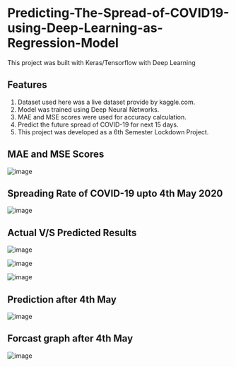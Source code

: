 # Predicting-The-Spread-of-COVID19-using-Deep-Learning-as-Regression-Model
This project was built with Keras/Tensorflow with Deep Learning

## Features
1. Dataset used here was a live dataset provide by kaggle.com.
2. Model was trained using Deep Neural Networks.
3. MAE and MSE scores were used for accuracy calculation.
4. Predict the future spread of COVID-19 for next 15 days.
5. This project was developed as a 6th Semester Lockdown Project.

## MAE and MSE Scores

![image](https://user-images.githubusercontent.com/44062955/84141352-b3556a80-aa70-11ea-8a7d-7bafde576bd8.png)

## Spreading Rate of COVID-19 upto 4th May 2020

![image](https://user-images.githubusercontent.com/44062955/84140467-4d1c1800-aa6f-11ea-848c-534dec3c0977.png)

## Actual V/S Predicted Results

![image](https://user-images.githubusercontent.com/44062955/84140758-bbf97100-aa6f-11ea-9d56-567bbaf7d79f.png)

![image](https://user-images.githubusercontent.com/44062955/84140896-f06d2d00-aa6f-11ea-8ef8-3232a410fd78.png)

![image](https://user-images.githubusercontent.com/44062955/84140968-0a0e7480-aa70-11ea-9b3f-9b3f4fb22920.png)

## Prediction after 4th May

![image](https://user-images.githubusercontent.com/44062955/84141133-4d68e300-aa70-11ea-91f5-8207a9db7307.png)

## Forcast graph after 4th May

![image](https://user-images.githubusercontent.com/44062955/84141276-8c973400-aa70-11ea-8848-96334383b07a.png)
